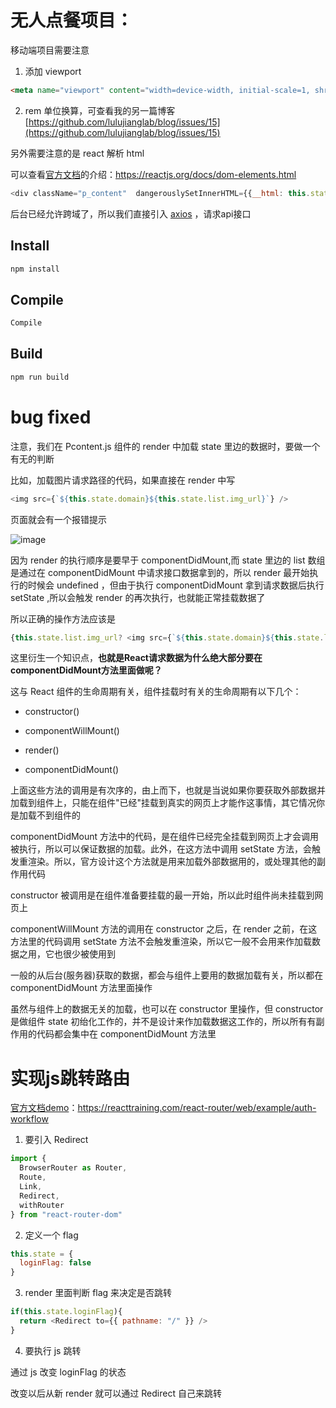 # 无人点餐项目：

移动端项目需要注意

1. 添加 viewport

```html
<meta name="viewport" content="width=device-width, initial-scale=1, shrink-to-fit=no">
```

2. rem 单位换算，可查看我的另一篇博客[https://github.com/lulujianglab/blog/issues/15](https://github.com/lulujianglab/blog/issues/15)

另外需要注意的是 react 解析 html

可以查看[官方文档](https://reactjs.org/docs/dom-elements.html)的介绍：https://reactjs.org/docs/dom-elements.html
    
```js
<div className="p_content"  dangerouslySetInnerHTML={{__html: this.state.list.content}}> </div>
```

后台已经允许跨域了，所以我们直接引入 [axios](https://github.com/axios/axios) ，请求api接口

## Install

```sh
npm install
```

## Compile

```sh
Compile
```

## Build

```sh
npm run build
```

# bug fixed

注意，我们在 Pcontent.js 组件的 render 中加载 state 里边的数据时，要做一个有无的判断

比如，加载图片请求路径的代码，如果直接在 render 中写

```js
<img src={`${this.state.domain}${this.state.list.img_url}`} />
```

页面就会有一个报错提示

![image](https://user-images.githubusercontent.com/26807227/50734153-61eae100-11d5-11e9-9bf3-70af2485ded3.png)

因为 render 的执行顺序是要早于 componentDidMount,而 state 里边的 list 数组是通过在 componentDidMount 中请求接口数据拿到的，所以 render 最开始执行的时候会 undefined ，但由于执行 componentDidMount 拿到请求数据后执行 setState ,所以会触发 render 的再次执行，也就能正常挂载数据了

所以正确的操作方法应该是

```js
{this.state.list.img_url? <img src={`${this.state.domain}${this.state.list.img_url}`} /> : ''}
```

这里衍生一个知识点，**也就是React请求数据为什么绝大部分要在componentDidMount方法里面做呢？**

这与 React 组件的生命周期有关，组件挂载时有关的生命周期有以下几个：

* constructor()

* componentWillMount()

* render()

* componentDidMount()

上面这些方法的调用是有次序的，由上而下，也就是当说如果你要获取外部数据并加载到组件上，只能在组件"已经"挂载到真实的网页上才能作这事情，其它情况你是加载不到组件的

componentDidMount 方法中的代码，是在组件已经完全挂载到网页上才会调用被执行，所以可以保证数据的加载。此外，在这方法中调用 setState 方法，会触发重渲染。所以，官方设计这个方法就是用来加载外部数据用的，或处理其他的副作用代码

constructor 被调用是在组件准备要挂载的最一开始，所以此时组件尚未挂载到网页上

componentWillMount 方法的调用在 constructor 之后，在 render 之前，在这方法里的代码调用 setState 方法不会触发重渲染，所以它一般不会用来作加载数据之用，它也很少被使用到

一般的从后台(服务器)获取的数据，都会与组件上要用的数据加载有关，所以都在 componentDidMount 方法里面操作

虽然与组件上的数据无关的加载，也可以在 constructor 里操作，但 constructor 是做组件 state 初绐化工作的，并不是设计来作加载数据这工作的，所以所有有副作用的代码都会集中在 componentDidMount 方法里

# 实现js跳转路由

[官方文档demo](https://reacttraining.com/react-router/web/example/auth-workflow)：https://reacttraining.com/react-router/web/example/auth-workflow

1. 要引入 Redirect

```js
import {
  BrowserRouter as Router,
  Route,
  Link,
  Redirect,
  withRouter
} from "react-router-dom"
```

2. 定义一个 flag

```js
this.state = { 
  loginFlag: false            
} 
```

3. render 里面判断 flag 来决定是否跳转

```js
if(this.state.loginFlag){
  return <Redirect to={{ pathname: "/" }} />
}
```

4. 要执行 js 跳转

通过 js 改变 loginFlag 的状态

改变以后从新 render 就可以通过 Redirect 自己来跳转

